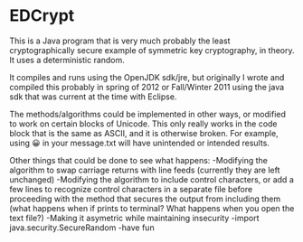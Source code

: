 # EDCrypt
This is a Java program that is very much probably the least cryptographically secure example of symmetric key cryptography, in theory.  It uses a deterministic random. 

It compiles and runs using the OpenJDK sdk/jre, but originally I wrote and compiled this probably in spring of 2012 or Fall/Winter 2011 using the java sdk that was current at the time with Eclipse.

The methods/algorithms could be implemented in other ways, or modified to work on certain blocks of Unicode. This only really works in the code block that is the same as ASCII, and it is otherwise broken. For example, using 😀 in your message.txt will have unintended or intended results. 

Other things that could be done to see what happens:
-Modifying the algorithm to swap carriage returns with line feeds (currently they are left unchanged)
-Modifying the algorithm to include control characters, or add a few lines to recognize control characters in a separate file before proceeding with the method that secures the output from including them (what happens when if prints to terminal? What happens when you open the text file?)
-Making it asymetric while maintaining insecurity
-import java.security.SecureRandom
-have fun
